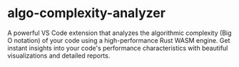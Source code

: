 # algo-complexity-analyzer
A powerful VS Code extension that analyzes the algorithmic complexity (Big O notation) of your code using a high-performance Rust WASM engine. Get instant insights into your code's performance characteristics with beautiful visualizations and detailed reports.

